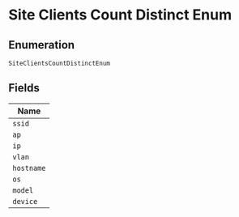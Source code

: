 
# Site Clients Count Distinct Enum

## Enumeration

`SiteClientsCountDistinctEnum`

## Fields

| Name |
|  --- |
| `ssid` |
| `ap` |
| `ip` |
| `vlan` |
| `hostname` |
| `os` |
| `model` |
| `device` |

